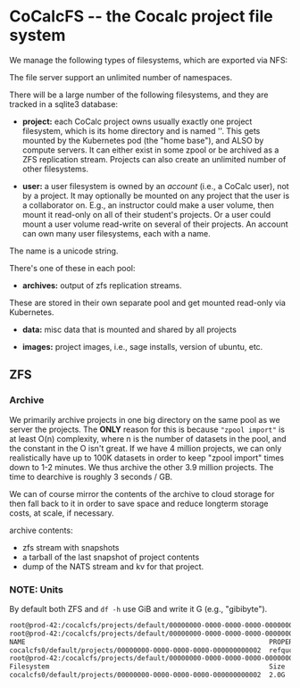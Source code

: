 # CoCalcFS -- the Cocalc project file system

We manage the following types of filesystems, which are exported via NFS:

The file server support an unlimited number of namespaces.

There will be a large number of the following filesystems, and they are tracked in a sqlite3 database:

- **project:** each CoCalc project owns usually exactly one project filesystem, which is its home directory and is named ''. This gets mounted by the Kubernetes pod \(the "home base"\), and ALSO by compute servers. It can either exist in some zpool or be archived as a ZFS replication stream. Projects can also create an unlimited number of other filesystems.

- **user:** a user filesystem is owned by an _account_ \(i.e., a CoCalc user\), not by a project. It may optionally be mounted on any project that the user is a collaborator on. E.g., an instructor could make a user volume, then mount it read\-only on all of their student's projects. Or a user could mount a user volume read\-write on several of their projects. An account can own many user filesystems, each with a name.

The name is a unicode string.

There's one of these in each pool:

- **archives:** output of zfs replication streams.

These are stored in their own separate pool and get mounted read-only via Kubernetes.

- **data:** misc data that is mounted and shared by all projects

- **images:** project images, i.e., sage installs, version of ubuntu, etc.

## ZFS

### Archive

We primarily archive projects in one big directory on the same pool as we
server the projects. The **ONLY** reason for this is because `"zpool import"` is
at least O\(n\) complexity, where n is the number of datasets in the pool,
and the constant in the O isn't great. If we have 4 million projects, we can
only realistically have up to 100K datasets in order to keep "zpool import" times
down to 1-2 minutes. We thus archive the other 3.9 million projects. The time
to dearchive is roughly 3 seconds / GB.

We can of course mirror the contents of the archive to cloud storage for then fall
back to it in order to save space and reduce longterm storage costs, at scale,
if necessary.

archive contents:

- zfs stream with snapshots
- a tarball of the last snapshot of project contents
- dump of the NATS stream and kv for that project.

### NOTE: Units

By default both ZFS and `df -h` use GiB and write it G (e.g., "gibibyte").

```sh
root@prod-42:/cocalcfs/projects/default/00000000-0000-0000-0000-000000000002# zfs set refquota=2147483648 cocalcfs0/default/projects/00000000-0000-0000-0000-000000000002
root@prod-42:/cocalcfs/projects/default/00000000-0000-0000-0000-000000000002# zfs get refquota cocalcfs0/default/projects/00000000-0000-0000-0000-000000000002
NAME                                                             PROPERTY  VALUE     SOURCE
cocalcfs0/default/projects/00000000-0000-0000-0000-000000000002  refquota  2G        local
root@prod-42:/cocalcfs/projects/default/00000000-0000-0000-0000-000000000002# df -h .
Filesystem                                                       Size  Used Avail Use% Mounted on
cocalcfs0/default/projects/00000000-0000-0000-0000-000000000002  2.0G  568M  1.5G  28% /cocalcfs/projects/default/00000000-0000-0000-0000-000000000002
```
